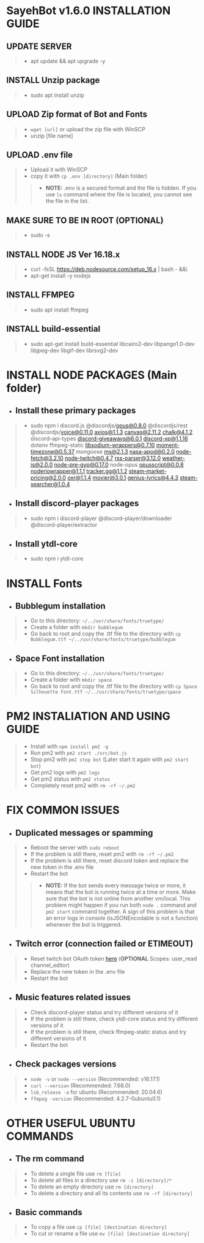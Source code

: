 #
# **SayehBot v1.6.0 INSTALLATION GUIDE**

## **UPDATE SERVER**

> - apt update && apt upgrade -y

## **INSTALL Unzip package**

> - sudo apt install unzip

## **UPLOAD Zip format of Bot and Fonts**

> - `wget [url]` or upload the zip file with WinSCP
> - unzip [file name]

## **UPLOAD .env file**
> - Upload it with WinSCP
> - copy it with `cp .env [directory]` (Main folder)
>> - **NOTE:** .env is a secured format and the file is hidden. If you use `ls` command where the file is located, you cannot see the file in the list.

## **MAKE SURE TO BE IN ROOT (OPTIONAL)**

> - sudo -s

## **INSTALL NODE JS Ver 16.18.x**

> - curl -fsSL https://deb.nodesource.com/setup_16.x | bash - &&\
> - apt-get install -y nodejs

## **INSTALL FFMPEG**

> - sudo apt install ffmpeg

## **INSTALL build-essential**

> - sudo apt-get install build-essential libcairo2-dev libpango1.0-dev libjpeg-dev libgif-dev librsvg2-dev
#
# **INSTALL NODE PACKAGES (Main folder)**

- ## Install these primary packages
> - sudo npm i discord.js @discordjs/opus@0.8.0 @discordjs/rest @discordjs/voice@0.11.0 axios@1.1.3 canvas@2.11.2 chalk@4.1.2 discord-api-types discord-giveaways@6.0.1 discord-xp@1.1.16 dotenv ffmpeg-static libsodium-wrappers@0.7.10 moment-timezone@0.5.37 mongoose ms@2.1.3 nasa-apod@0.2.0 node-fetch@3.2.10 node-twitch@0.4.7 rss-parser@3.12.0 weather-js@2.0.0 node-pre-gyp@0.17.0 node-opus opusscript@0.0.8 noderiowrapper@1.1.1 tracker.gg@1.1.2 steam-market-pricing@2.0.0 oxr@1.1.4 movier@3.0.1 genius-lyrics@4.4.3 steam-searcher@1.0.4
- ## Install discord-player packages
> - sudo npm i discord-player @discord-player/downloader @discord-player/extractor
- ## Install ytdl-core
> - sudo npm i ytdl-core
#

# **INSTALL Fonts**
- ## Bubblegum installation
> - Go to this directory: `~/../usr/share/fonts/truetype/`
> - Create a folder with `mkdir bubblegum`
> - Go back to root and copy the .ttf file to the directory with `cp Bubblegum.ttf ~/../usr/share/fonts/truetype/bubblegum`
- ## Space Font installation
> - Go to this directory: `~/../usr/share/fonts/truetype/`
> - Create a folder with `mkdir space`
> - Go back to root and copy the .ttf file to the directory with `cp Space Silhouette Font.ttf ~/../usr/share/fonts/truetype/space`
#

# **PM2 INSTALIATION AND USING GUIDE**
> - Install with `npm install pm2 -g`
> - Run pm2 with `pm2 start ./src/bot.js`
> - Stop pm2 with `pm2 stop bot` (Later start it again with `pm2 start bot`)
> - Get pm2 logs with `pm2 logs`
> - Get pm2 status with `pm2 status`
> - Completely reset pm2 with `rm -rf ~/.pm2`
#

# **FIX COMMON ISSUES**

- ## Duplicated messages or spamming
> - Reboot the server with `sudo reboot`
> - If the problem is still there, reset pm2 with `rm -rf ~/.pm2`
> - If the problem is still there, reset discord token and replace the new token in the .env file
> - Restart the bot
>> - **NOTE:** If the bot sends every message twice or more, it means that the bot is running twice at a time or more. Make sure that the bot is not online from another vm/local. This problem might happen if you run both `node .` command and `pm2 start` command together. A sign of this problem is that an error logs in console (isJSONEncodable is not a function) whenever the bot is triggered.
- ## Twitch error (connection failed or ETIMEOUT)
> - Reset twitch bot OAuth token [here](https://twitchapps.com/tokengen/) (**OPTIONAL** Scopes: user_read channel_editor)
> - Replace the new token in the .env file
> - Restart the bot
- ## Music features related issues
> - Check discord-player status and try different versions of it
> - If the problem is still there, check ytdl-core status and try different versions of it
> - If the problem is still there, check ffmpeg-static status and try different versions of it
> - Restart the bot

- ## Check packages versions
> - `node -v` or `node --version` (Recommended: v16.17.1)
> - `curl --version` (Recommended: 7.68.0)
> - `lsb_release -a` for ubuntu (Recommended: 20.04.6)
> - `ffmpeg -version` (Recommended: 4.2.7-0ubuntu0.1)
#

# **OTHER USEFUL UBUNTU COMMANDS**

- ## The **rm** command
> - To delete a single file use `rm [file]`
> - To delete all files in a directory use `rm -i [directory]/*`
> - To delete an empty directory use `rm [directory]`
> - To delete a directory and all its contents use `rm -rf [directory]`
- ## Basic commands
> - To copy a file use `cp [file] [destination directory]`
> - To cut or rename a file use `mv [file] [destination directory]`
